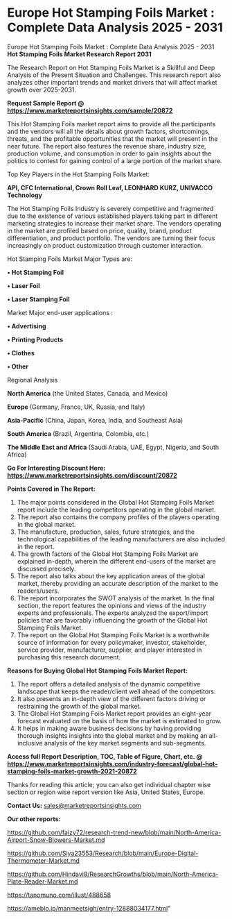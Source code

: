 # Europe Hot Stamping Foils Market : Complete Data Analysis 2025 - 2031
Europe Hot Stamping Foils Market : Complete Data Analysis 2025 - 2031
<strong>Hot Stamping Foils Market Research Report 2031</strong>

The Research Report on Hot Stamping Foils Market is a Skillful and Deep Analysis of the Present Situation and Challenges. This research report also analyzes other important trends and market drivers that will affect market growth over 2025-2031.

<strong>Request Sample Report @ <a href=https://www.marketreportsinsights.com/sample/20872>https://www.marketreportsinsights.com/sample/20872</a></strong>

This Hot Stamping Foils market report aims to provide all the participants and the vendors will all the details about growth factors, shortcomings, threats, and the profitable opportunities that the market will present in the near future. The report also features the revenue share, industry size, production volume, and consumption in order to gain insights about the politics to contest for gaining control of a large portion of the market share.

Top Key Players in the Hot Stamping Foils Market:

<strong>API, CFC International, Crown Roll Leaf, LEONHARD KURZ, UNIVACCO Technology</strong>

The Hot Stamping Foils Industry is severely competitive and fragmented due to the existence of various established players taking part in different marketing strategies to increase their market share. The vendors operating in the market are profiled based on price, quality, brand, product differentiation, and product portfolio. The vendors are turning their focus increasingly on product customization through customer interaction.

Hot Stamping Foils Market Major Types are:

<strong>• Hot Stamping Foil

• Laser Foil

• Laser Stamping Foil</strong>

Market Major end-user applications :

<strong>• Advertising

• Printing Products

• Clothes

• Other</strong>

Regional Analysis

</u><strong><b>North America</b></strong> (the United States, Canada, and Mexico)

<strong><b>Europe </b></strong>(Germany, France, UK, Russia, and Italy)

<strong><b>Asia-Pacific</b></strong> (China, Japan, Korea, India, and Southeast Asia)

<strong><b>South America</b></strong> (Brazil, Argentina, Colombia, etc.)

<strong><b>The Middle East and Africa</b></strong> (Saudi Arabia, UAE, Egypt, Nigeria, and South Africa)

<strong>Go For Interesting Discount Here: <a href=https://www.marketreportsinsights.com/discount/20872>https://www.marketreportsinsights.com/discount/20872</a></strong>

<strong>Points Covered in The Report:</strong>
<ol>
  <li>The major points considered in the Global Hot Stamping Foils Market report include the leading competitors operating in the global market.</li>
  <li>The report also contains the company profiles of the players operating in the global market.</li>
  <li>The manufacture, production, sales, future strategies, and the technological capabilities of the leading manufacturers are also included in the report.</li>
  <li>The growth factors of the Global Hot Stamping Foils Market are explained in-depth, wherein the different end-users of the market are discussed precisely.</li>
  <li>The report also talks about the key application areas of the global market, thereby providing an accurate description of the market to the readers/users.</li>
  <li>The report incorporates the SWOT analysis of the market. In the final section, the report features the opinions and views of the industry experts and professionals. The experts analyzed the export/import policies that are favorably influencing the growth of the Global Hot Stamping Foils Market.</li>
  <li>The report on the Global Hot Stamping Foils Market is a worthwhile source of information for every policymaker, investor, stakeholder, service provider, manufacturer, supplier, and player interested in purchasing this research document.</li>
</ol>
<strong>Reasons for Buying Global Hot Stamping Foils Market Report:</strong>

<ol>
  <li>The report offers a detailed analysis of the dynamic competitive landscape that keeps the reader/client well ahead of the competitors.</li>
  <li>It also presents an in-depth view of the different factors driving or restraining the growth of the global market.</li>
  <li>The Global Hot Stamping Foils Market report provides an eight-year forecast evaluated on the basis of how the market is estimated to grow.</li>
  <li>It helps in making aware business decisions by having providing thorough insights insights into the global market and by making an all-inclusive analysis of the key market segments and sub-segments.</li>
</ol>
<strong>Access full Report Description, TOC, Table of Figure, Chart, etc. @ <a href=https://www.marketreportsinsights.com/industry-forecast/global-hot-stamping-foils-market-growth-2021-20872>https://www.marketreportsinsights.com/industry-forecast/global-hot-stamping-foils-market-growth-2021-20872</a></strong>


Thanks for reading this article; you can also get individual chapter wise section or region wise report version like Asia, United States, Europe.

<strong>Contact Us:</strong>
sales@marketreportsinsights.com

<strong>Our other reports:</strong>

<a href=https://github.com/faizy72/research-trend-new/blob/main/North-America-Airport-Snow-Blowers-Market.md>https://github.com/faizy72/research-trend-new/blob/main/North-America-Airport-Snow-Blowers-Market.md</a>

<a href=https://github.com/Siya23553/Research/blob/main/Europe-Digital-Thermometer-Market.md>https://github.com/Siya23553/Research/blob/main/Europe-Digital-Thermometer-Market.md</a>

<a href=https://github.com/Hindavi8/ResearchGrowths/blob/main/North-America-Plate-Reader-Market.md>https://github.com/Hindavi8/ResearchGrowths/blob/main/North-America-Plate-Reader-Market.md</a>

<a href=https://tanomuno.com/illust/488658>https://tanomuno.com/illust/488658</a>

<a href=https://ameblo.jp/manmeetsigh/entry-12888034177.html>https://ameblo.jp/manmeetsigh/entry-12888034177.html</a>"
